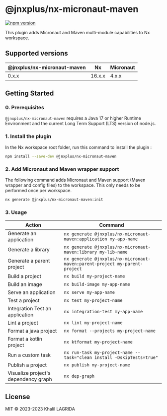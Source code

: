 # @jnxplus/nx-micronaut-maven

[![npm version](https://badge.fury.io/js/@jnxplus%2Fnx-micronaut-maven.svg)](https://badge.fury.io/js/@jnxplus%2Fnx-micronaut-maven)

This plugin adds Micronaut and Maven multi-module capabilities to Nx workspace.

## Supported versions

| @jnxplus/nx-micronaut-maven | Nx     | Micronaut |
| --------------------------- | ------ | --------- |
| 0.x.x                       | 16.x.x | 4.x.x     |

## Getting Started

### 0. Prerequisites

`@jnxplus/nx-micronaut-maven` requires a Java 17 or higher Runtime Environment and the current Long Term Support (LTS) version of node.js.

### 1. Install the plugin

In the Nx workspace root folder, run this command to install the plugin :

```bash
npm install --save-dev @jnxplus/nx-micronaut-maven
```

### 2. Add Micronaut and Maven wrapper support

The following command adds Micronaut and Maven support (Maven wrapper and config files) to the workspace. This only needs to be performed once per workspace.

```bash
nx generate @jnxplus/nx-micronaut-maven:init
```

### 3. Usage

| Action                               | Command                                                                    |
| ------------------------------------ | -------------------------------------------------------------------------- |
| Generate an application              | `nx generate @jnxplus/nx-micronaut-maven:application my-app-name`          |
| Generate a library                   | `nx generate @jnxplus/nx-micronaut-maven:library my-lib-name`              |
| Generate a parent project            | `nx generate @jnxplus/nx-micronaut-maven:parent-project my-parent-project` |
| Build a project                      | `nx build my-project-name`                                                 |
| Build an image                       | `nx build-image my-app-name`                                               |
| Serve an application                 | `nx serve my-app-name`                                                     |
| Test a project                       | `nx test my-project-name`                                                  |
| Integration Test an application      | `nx integration-test my-app-name`                                          |
| Lint a project                       | `nx lint my-project-name`                                                  |
| Format a java project                | `nx format --projects my-project-name`                                     |
| Format a kotlin project              | `nx ktformat my-project-name`                                              |
| Run a custom task                    | `nx run-task my-project-name --task="clean install -DskipTests=true"`      |
| Publish a project                    | `nx publish my-project-name`                                               |
| Visualize project's dependency graph | `nx dep-graph`                                                             |

## License

MIT © 2023-2023 Khalil LAGRIDA

